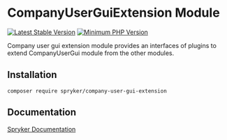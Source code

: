 # CompanyUserGuiExtension Module
[![Latest Stable Version](https://poser.pugx.org/spryker/company-user-gui-extension/v/stable.svg)](https://packagist.org/packages/spryker/company-user-gui-extension)
[![Minimum PHP Version](https://img.shields.io/badge/php-%3E%3D%208.0-8892BF.svg)](https://php.net/)

Company user gui extension module provides an interfaces of plugins to extend CompanyUserGui module from the other modules.

## Installation

```
composer require spryker/company-user-gui-extension
```

## Documentation

[Spryker Documentation](https://docs.spryker.com)
